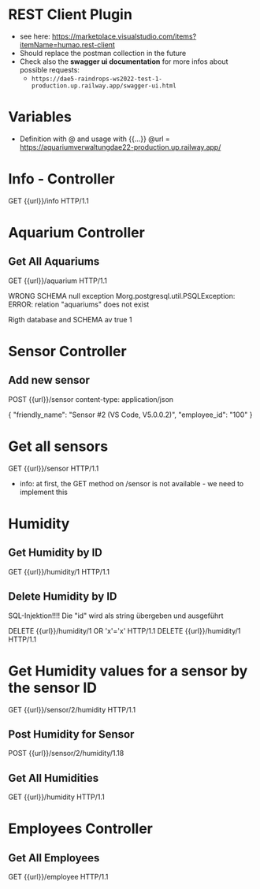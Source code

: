 # REST Client Plugin
* see here: https://marketplace.visualstudio.com/items?itemName=humao.rest-client 
* Should replace the postman collection in the future
* Check also the **swagger ui documentation** for more infos about possible requests: 
    * ``https://dae5-raindrops-ws2022-test-1-production.up.railway.app/swagger-ui.html`` 

# Variables 
* Definition with @ and usage with {{...}}
@url = https://aquariumverwaltungdae22-production.up.railway.app/

# Info - Controller
GET {{url}}/info HTTP/1.1

# Aquarium Controller
## Get All Aquariums
GET {{url}}/aquarium HTTP/1.1 

WRONG SCHEMA
null
exception
Morg.postgresql.util.PSQLException: ERROR: relation "aquariums" does not exist

Rigth database and SCHEMA
av
true
1

# Sensor Controller
## Add new sensor
POST {{url}}/sensor 
content-type: application/json

{
    "friendly_name": "Sensor #2 (VS Code, V5.0.0.2)",
    "employee_id": "100"
}

# Get all sensors
GET {{url}}/sensor HTTP/1.1 
* info: at first, the GET method on /sensor is not available - we need to implement this

# Humidity 
## Get Humidity by ID
GET {{url}}/humidity/1 HTTP/1.1

## Delete Humidity by ID
SQL-Injektion!!!! Die "id" wird als string übergeben und ausgeführt

DELETE {{url}}/humidity/1 OR 'x'='x' HTTP/1.1
DELETE {{url}}/humidity/1 HTTP/1.1

# Get Humidity values for a sensor by the sensor ID
GET {{url}}/sensor/2/humidity HTTP/1.1 

## Post Humidity for Sensor
POST {{url}}/sensor/2/humidity/1.18

## Get All Humidities
GET {{url}}/humidity HTTP/1.1

# Employees Controller
## Get All Employees
GET {{url}}/employee HTTP/1.1

